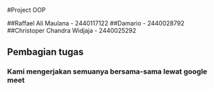 #Project OOP

##Raffael Ali Maulana - 2440117122
##Damario - 2440028792
##Christoper Chandra Widjaja - 2440025292

## Pembagian tugas 
### Kami mengerjakan semuanya bersama-sama lewat google meet
